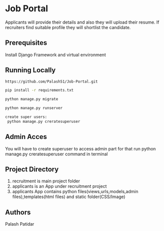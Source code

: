 # Job Portal 

Applicants will provide their details and also they will upload their resume. If recruiters find suitable profile they will shortlist the candidate.


## Prerequisites

Install Django Framework and virtual environment

## Running Locally

```bash
https://github.com/Palash51/Job-Portal.git
```

```bash
pip install -r requirements.txt
```

```bash
python manage.py migrate
```

```bash
python manage.py runserver
```

```bash
create super users:
 python manage.py creratesuperuser

```

## Admin Acces
You will have to create superuser to access admin part for that run python manage.py creratesuperuser
command in terminal  

## Project Directory
1. recruitment is main project folder
2. applicants is an App under recruitment project
3. applicants App contains python files(views,urls,models,admin files),templates(html files) and static folder(CSS/Image)


## Authors
Palash Patidar 
